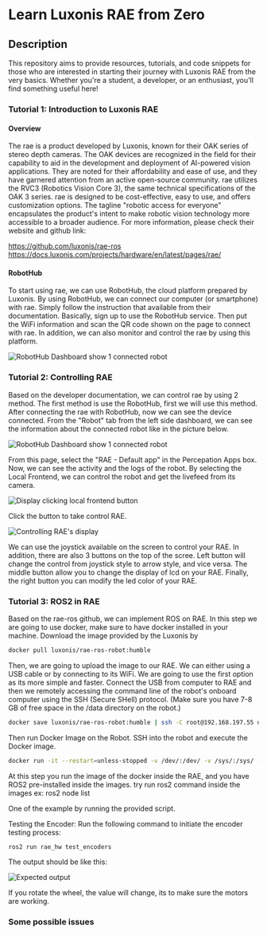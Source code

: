# Learn Luxonis RAE from Zero

## Description
This repository aims to provide resources, tutorials, and code snippets for those who are interested in starting their journey with Luxonis RAE from the very basics. Whether you're a student, a developer, or an enthusiast, you'll find something useful here!

### Tutorial 1: Introduction to Luxonis RAE

#### Overview

The rae is a product developed by Luxonis, known for their OAK series of stereo depth cameras. The OAK devices are recognized in the field for their capability to aid in the development and deployment of AI-powered vision applications. They are noted for their affordability and ease of use, and they have garnered attention from an active open-source community. rae utilizes the RVC3 (Robotics Vision Core 3), the same technical specifications of the OAK 3 series. rae is designed to be cost-effective, easy to use, and offers customization options. The tagline "robotic access for everyone" encapsulates the product's intent to make robotic vision technology more accessible to a broader audience. For more information, please check their website and github link:

https://github.com/luxonis/rae-ros
https://docs.luxonis.com/projects/hardware/en/latest/pages/rae/

#### RobotHub

To start using rae, we can use RobotHub, the cloud platform prepared by Luxonis. By using RobotHub, we can connect our computer (or smartphone) with rae. Simply follow the instruction that available from their documentation. Basically, sign up to use the RobotHub service. Then put the WiFi information and scan the QR code shown on the page to connect with rae. In addition, we can also monitor and control the rae by using this platform.

![RobotHub Dashboard show 1 connected robot](https://i.imgur.com/x58RX4l.png)

### Tutorial 2: Controlling RAE

Based on the developer documentation, we can control rae by using 2 method. The first method is use the RobotHub, first we will use this method. After connecting the rae with RobotHub, now we can see the device connected. From the "Robot" tab from the left side dashboard, we can see the information about the connected robot like in the picture below.

![RobotHub Dashboard show 1 connected robot](https://i.imgur.com/jFqp8Fy.png)

From this page, select the "RAE - Default app" in the Percepation Apps box. Now, we can see the activity and the logs of the robot. By selecting the Local Frontend, we can control the robot and get the livefeed from its camera. 

![Display clicking local frontend button](https://i.imgur.com/my1jMZu.png)

Click the button to take control RAE.

![Controlling RAE's display](https://i.imgur.com/9QRS2TX.png)

We can use the joystick available on the screen to control your RAE. In addition, there are also 3 buttons on the top of the scree. Left button will change the control from joystick style to arrow style, and vice versa. The middle button allow you to change the display of lcd on your RAE. Finally, the right button you can modify the led color of your RAE.

### Tutorial 3: ROS2 in RAE

Based on the rae-ros github, we can implement ROS on RAE. In this step we are going to use docker, make sure to have docker installed in your machine. Download the image provided by the Luxonis by 

```bash
docker pull luxonis/rae-ros-robot:humble
```

Then, we are going to upload the image to our RAE. We can either using a USB cable or by connecting to its WiFi. We are going to use the first option as its more simple and faster. Connect the USB from computer to RAE and then we remotely accessing the command line of the robot's onboard computer using the SSH (Secure SHell) protocol. (Make sure you have 7-8 GB of free space in the /data directory on the robot.)

```bash
docker save luxonis/rae-ros-robot:humble | ssh -C root@192.168.197.55 docker load
```

Then run Docker Image on the Robot. SSH into the robot and execute the Docker image.

```bash
docker run -it --restart=unless-stopped -v /dev/:/dev/ -v /sys/:/sys/ --privileged  --net=host luxonis/rae-ros-robot:humble
```

At this step you run the image of the docker inside the RAE, and you have ROS2 pre-installed inside the images. try run ros2 command inside the images ex: ros2 node list

One of the example by running the provided script.

Testing the Encoder:
Run the following command to initiate the encoder testing process:

```bash
ros2 run rae_hw test_encoders
```

The output should be like this:

![Expected output](https://i.imgur.com/Gexg42M.png)

If you rotate the wheel, the value will change, its to make sure the motors are working.

### Some possible issues

